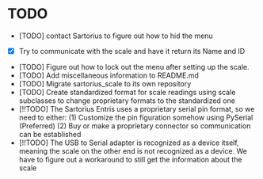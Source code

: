 TODO
====

- [TODO] contact Sartorius to figure out how to hid the menu
- [X] Try to communicate with the scale and have it return its Name and ID
- [TODO] Figure out how to lock out the menu after setting up the scale. 
- [TODO] Add miscellaneous information to README.md
- [TODO] Migrate sartorius_scale to its own repository
- [TODO] Create standardized format for scale readings using scale subclasses to change proprietary
    formats to the standardized one
- [!!TODO] The Sartorius Entris uses a proprietary serial pin format, so we need to either:
    (1) Customize the pin figuration somehow using PySerial (Preferred)
    (2) Buy or make a proprietary connector so communication can be established
- [!!TODO] The USB to Serial adapter is recognized as a device itself, meaning the scale on the other
    end is not recognized as a device.  We have to figure out a workaround to still get the information
    about the scale